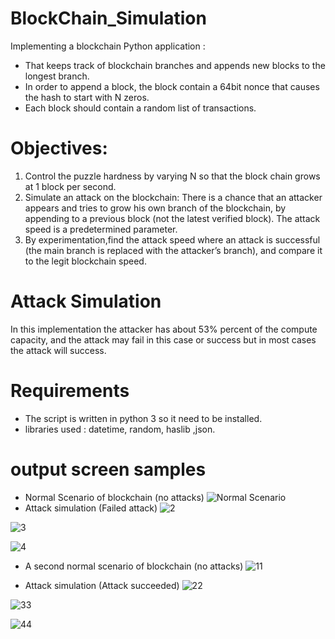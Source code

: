 # BlockChain_Simulation
Implementing a blockchain Python application :
- That keeps track of blockchain branches and appends new 
blocks to the longest branch.
- In order to append a block, the block contain a 64bit nonce that causes the hash to start with N zeros.
- Each block should contain a random list of transactions.

# Objectives:
1) Control the puzzle hardness by varying N so that the block chain grows at 1 block per second.
2) Simulate an attack on the blockchain: There is a chance that an attacker appears and tries to grow 
his own branch of the blockchain, by appending to a previous block (not the latest verified block).
The attack speed is a predetermined parameter.
3) By experimentation,find the attack speed where an attack is successful (the main branch is 
replaced with the attacker’s branch), and compare it to the legit blockchain speed.

# Attack Simulation
In this implementation the attacker has about 53% percent of the compute capacity, and the attack may fail in this case or success but in most cases the attack will success.

# Requirements 
- The script is written in python 3 so it need to be installed.
- libraries used : datetime, random, haslib ,json. 

# output screen samples
- Normal Scenario of blockchain (no attacks)
![Normal Scenario](https://user-images.githubusercontent.com/75391814/175977945-6bdfa246-f9a0-4955-a1a9-24e1400942ef.png)
- Attack simulation (Failed attack)
![2](https://user-images.githubusercontent.com/75391814/175978983-69c7a258-e466-474e-a42a-c584dd03ee44.png)

![3](https://user-images.githubusercontent.com/75391814/175978886-81255170-1a34-4282-91df-5dc6819270c3.png)

![4](https://user-images.githubusercontent.com/75391814/175979034-2e536dc1-a29a-4586-93bf-5707df19baec.png)
- A second normal scenario of blockchain (no attacks)
![11](https://user-images.githubusercontent.com/75391814/175979542-98a08114-e962-457c-92c5-acdf951b3e34.png)

-  Attack simulation (Attack succeeded)
![22](https://user-images.githubusercontent.com/75391814/175979584-6a20865e-14aa-4cbc-8227-c2037c281559.png)

![33](https://user-images.githubusercontent.com/75391814/175979607-0df639ac-193f-45d2-bc0b-399c0f3989a7.png)

![44](https://user-images.githubusercontent.com/75391814/175979639-5d17ea16-0117-4c04-9903-a60097c1728a.png)





